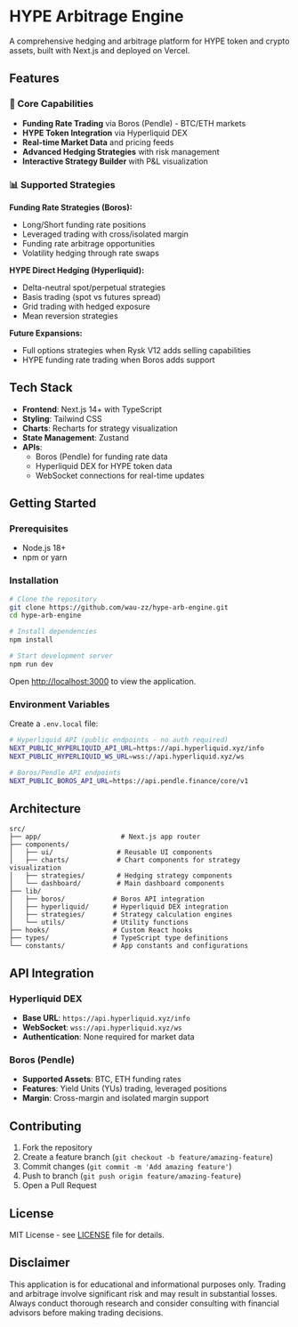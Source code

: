 # HYPE Arbitrage Engine

A comprehensive hedging and arbitrage platform for HYPE token and crypto assets, built with Next.js and deployed on Vercel.

## Features

### 🚀 Core Capabilities
- **Funding Rate Trading** via Boros (Pendle) - BTC/ETH markets
- **HYPE Token Integration** via Hyperliquid DEX
- **Real-time Market Data** and pricing feeds
- **Advanced Hedging Strategies** with risk management
- **Interactive Strategy Builder** with P&L visualization

### 📊 Supported Strategies

**Funding Rate Strategies (Boros):**
- Long/Short funding rate positions
- Leveraged trading with cross/isolated margin
- Funding rate arbitrage opportunities
- Volatility hedging through rate swaps

**HYPE Direct Hedging (Hyperliquid):**
- Delta-neutral spot/perpetual strategies
- Basis trading (spot vs futures spread)
- Grid trading with hedged exposure
- Mean reversion strategies

**Future Expansions:**
- Full options strategies when Rysk V12 adds selling capabilities
- HYPE funding rate trading when Boros adds support

## Tech Stack

- **Frontend**: Next.js 14+ with TypeScript
- **Styling**: Tailwind CSS
- **Charts**: Recharts for strategy visualization
- **State Management**: Zustand
- **APIs**: 
  - Boros (Pendle) for funding rate data
  - Hyperliquid DEX for HYPE token data
  - WebSocket connections for real-time updates

## Getting Started

### Prerequisites
- Node.js 18+ 
- npm or yarn

### Installation

```bash
# Clone the repository
git clone https://github.com/wau-zz/hype-arb-engine.git
cd hype-arb-engine

# Install dependencies
npm install

# Start development server
npm run dev
```

Open [http://localhost:3000](http://localhost:3000) to view the application.

### Environment Variables

Create a `.env.local` file:

```bash
# Hyperliquid API (public endpoints - no auth required)
NEXT_PUBLIC_HYPERLIQUID_API_URL=https://api.hyperliquid.xyz/info
NEXT_PUBLIC_HYPERLIQUID_WS_URL=wss://api.hyperliquid.xyz/ws

# Boros/Pendle API endpoints
NEXT_PUBLIC_BOROS_API_URL=https://api.pendle.finance/core/v1
```

## Architecture

```
src/
├── app/                    # Next.js app router
├── components/
│   ├── ui/                # Reusable UI components
│   ├── charts/            # Chart components for strategy visualization
│   ├── strategies/        # Hedging strategy components
│   └── dashboard/         # Main dashboard components
├── lib/
│   ├── boros/            # Boros API integration
│   ├── hyperliquid/      # Hyperliquid DEX integration
│   ├── strategies/       # Strategy calculation engines
│   └── utils/            # Utility functions
├── hooks/                # Custom React hooks
├── types/                # TypeScript type definitions
└── constants/            # App constants and configurations
```

## API Integration

### Hyperliquid DEX
- **Base URL**: `https://api.hyperliquid.xyz/info`
- **WebSocket**: `wss://api.hyperliquid.xyz/ws`
- **Authentication**: None required for market data

### Boros (Pendle)
- **Supported Assets**: BTC, ETH funding rates
- **Features**: Yield Units (YUs) trading, leveraged positions
- **Margin**: Cross-margin and isolated margin support

## Contributing

1. Fork the repository
2. Create a feature branch (`git checkout -b feature/amazing-feature`)
3. Commit changes (`git commit -m 'Add amazing feature'`)
4. Push to branch (`git push origin feature/amazing-feature`)
5. Open a Pull Request

## License

MIT License - see [LICENSE](LICENSE) file for details.

## Disclaimer

This application is for educational and informational purposes only. Trading and arbitrage involve significant risk and may result in substantial losses. Always conduct thorough research and consider consulting with financial advisors before making trading decisions.